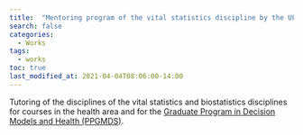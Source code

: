 ```yaml
---
title:  "Mentoring program of the vital statistics discipline by the UFPB statistics department"
search: false
categories: 
  - Works
tags:
  - works
toc: true
last_modified_at: 2021-04-04T08:06:00-14:00
---
```

Tutoring of the disciplines of the vital statistics and biostatistics disciplines for courses in the health area and for the [Graduate Program in Decision Models and Health (PPGMDS)](https://sigaa.ufpb.br/sigaa/public/programa/portal.jsf?id=1895).
